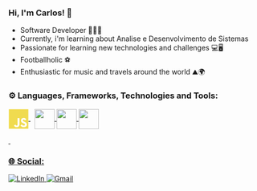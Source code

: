   ### Hi, I'm Carlos! 🤘

- Software Developer 🧑🏻‍💻
- Currently, i'm learning about Analise e Desenvolvimento de Sistemas
- Passionate for learning new technologies and challenges 💻🖥
- Footballholic ⚽
- Enthusiastic for music and travels around the world ⛰️🌍
&nbsp;

### :gear: Languages, Frameworks, Technologies and Tools:

<div>
  <a href="https://developer.mozilla.org/en-US/docs/Web/javascript">
     <img align="center" width="40" height="40" src="https://raw.githubusercontent.com/devicons/devicon/master/icons/javascript/javascript-plain.svg">  
  </a>
  &nbsp;
  <a href="https://www.sqlservercentral.com/">
    <img align="center" width="40" height="40" src="https://www.svgrepo.com/show/303229/microsoft-sql-server-logo.svg"
  </a>
    <img align="center" width="40" height="40" src="https://www.svgrepo.com/show/303205/html-5-logo.svg"> 
  </a>
  <a href="https://www.python.org/">
    <img align="center" width="40" height="40" src="https://s3.dualstack.us-east-2.amazonaws.com/pythondotorg-assets/media/files/python-logo-only.svg"
</div>

&nbsp;

### :globe_with_meridians: Social:

<div>
  <a href="https://www.linkedin.com/in/carlos-henrique-700560232/" target="_blank">
    <img alt="LinkedIn" src="https://img.shields.io/badge/LinkedIn-0077B5?style=for-the-badge&logo=linkedin&logoColor=white" />
  </a>
  <a href="https://www.instagram.com/_carloostrindade__/">
    <img alt="Gmail" src="https://img.shields.io/badge/Instagram-E4405F?style=for-the-badge&logo=instagram&logoColor=white" />
  </a>
</div>

